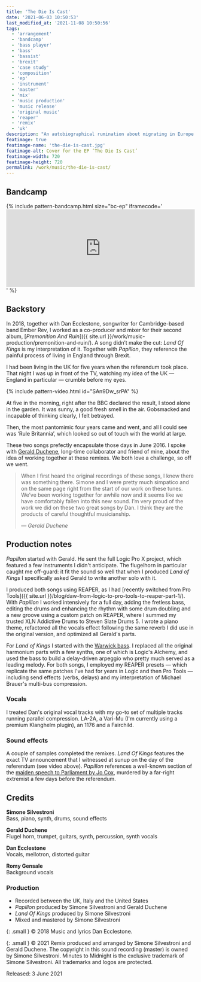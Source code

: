 ```yaml
---
title: 'The Die Is Cast'
date: '2021-06-03 10:50:53'
last_modified_at: '2021-11-08 10:50:56'
tags:
  - 'arrangement'
  - 'bandcamp'
  - 'bass player'
  - 'bass'
  - 'bassist'
  - 'brexit'
  - 'case study'
  - 'composition'
  - 'ep'
  - 'instrument'
  - 'master'
  - 'mix'
  - 'music production'
  - 'music release'
  - 'original music'
  - 'reaper'
  - 'remix'
  - 'uk'
description: "An autobiographical rumination about migrating in Europe during a time of populism. Remixing the Cambridge-based band Ember Rev, co-produced with Antiquity."
featimage: true
featimage-name: 'the-die-is-cast.jpg'
featimage-alt: Cover for the EP ‘The Die Is Cast’
featimage-width: 720
featimage-height: 720
permalink: /work/music/the-die-is-cast/
---
```

## Bandcamp

{% include pattern-bandcamp.html size="bc-ep" iframecode='<iframe style="border: 0; width: 100%; height: 208px;" src="https://bandcamp.com/EmbeddedPlayer/album=367059768/size=large/bgcol=ffffff/linkcol=333333/artwork=small/transparent=true/"><a href="https://minutestomidnight.bandcamp.com/album/the-die-is-cast-ep">The Die Is Cast (EP) by Minutes to Midnight + Antiquity</a></iframe>' %}

## Backstory

In 2018, together with Dan Ecclestone, songwriter for Cambridge-based band Ember Rev, I worked as a co-producer and mixer for their second album, [*Premonition And Ruin*]({{ site.url }}/work/music-production/premonition-and-ruin/). A song didn’t make the cut: *Land Of Kings* is my interpretation of it. Together with *Papillon*, they reference the painful process of living in England through Brexit.

I had been living in the UK for five years when the referendum took place. That night I was up in front of the TV, watching my idea of the UK — England in particular — crumble before my eyes.

{% include pattern-video.html id="SAn9Dw_srPA" %}

At five in the morning, right after the BBC declared the result, I stood alone in the garden. It was sunny, a good fresh smell in the air. Gobsmacked and incapable of thinking clearly, I felt betrayed.

Then, the most pantomimic four years came and went, and all I could see was ‘Rule Britannia’, which looked so out of touch with the world at large.

These two songs prefectly encapsulate those days in June 2016. I spoke with [Gerald Duchene](https://antiquity-music.com/), long-time collaborator and friend of mine, about the idea of working together at these remixes. We both love a challenge, so off we went.

> When I first heard the original recordings of these songs, I knew there was something there. Simone and I were pretty much simpatico and on the same page right from the start of our work on these tunes. We’ve been working together for awhile now and it seems like we have comfortably fallen into this new sound. I’m very proud of the work we did on these two great songs by Dan. I think they are the products of careful thoughtful musicianship.
> 
> <cite>&mdash; Gerald Duchene</cite>

## Production notes

_Papillon_ started with Gerald. He sent the full Logic Pro X project, which featured a few instruments I didn't anticipate. The flugelhorn in particular caught me off-guard: it fit the sound so well that when I produced _Land of Kings_ I specifically asked Gerald to write another solo with it.

I produced both songs using REAPER, as I had [recently switched from Pro Tools]({{ site.url }}/blog/daw-from-logic-to-pro-tools-to-reaper-part-1/). With _Papillon_ I worked intensively for a full day, adding the fretless bass, editing the drums and enhancing the rhythm with some drum doubling and a new groove using a custom patch on REAPER, where I summed my trusted XLN Addictive Drums to Steven Slate Drums 5. I wrote a piano theme, refactored all the vocals effect following the same reverb I did use in the original version, and optimized all Gerald's parts.

For _Land of Kings_ I started with the [Warwick bass](/uses/). I replaced all the original harmonium parts with a few synths, one of which is Logic's Alchemy, and used the bass to build a delay-driven arpeggio who pretty much served as a leading melody. For both songs, I employed my REAPER presets — which replicate the same patches I've had for years in Logic and then Pro Tools — including send effects (verbs, delays) and my interpretation of Michael Brauer's multi-bus compression.

### Vocals

I treated Dan's original vocal tracks with my go-to set of multiple tracks running parallel compression. LA-2A, a Vari-Mu (I'm currently using a premium Klanghelm plugin), an 1176 and a Fairchild.

### Sound effects

A couple of samples completed the remixes. _Land Of Kings_ features the exact TV announcement that I witnessed at sunup on the day of the referendum (see video above). _Papillon_ references a well-known section of the [maiden speech to Parliament by Jo Cox](https://www.youtube.com/watch?v=u3OQRnJ1zrQ), murdered by a far-right extremist a few days before the referendum.

## Credits

**Simone Silvestroni**<br>
Bass, piano, synth, drums, sound effects

**Gerald Duchene**<br>
Flugel horn, trumpet, guitars, synth, percussion, synth vocals

**Dan Ecclestone**<br>
Vocals, mellotron, distorted guitar

**Romy Gensale**<br>
Background vocals

### Production

- Recorded between the UK, Italy and the United States
- _Papillon_ produced by Simone Silvestroni and Gerald Duchene
- _Land Of Kings_ produced by Simone Silvestroni
- Mixed and mastered by Simone Silvestroni

{: .small }
&copy; 2018 Music and lyrics Dan Ecclestone.

{: .small }
&copy; 2021 Remix produced and arranged by Simone Silvestroni and Gerald Duchene. The copyright in this sound recording (master) is owned by Simone Silvestroni. Minutes to Midnight is the exclusive trademark of Simone Silvestroni. All trademarks and logos are protected.

Released: 3 June 2021